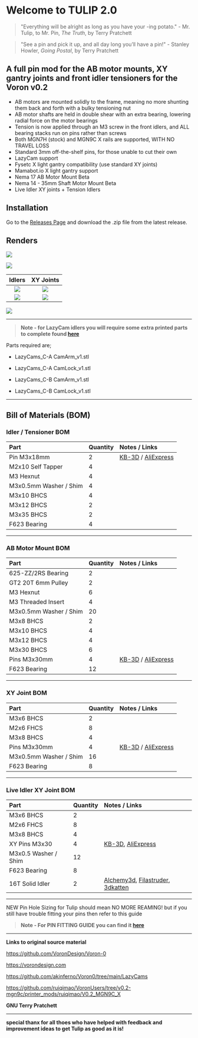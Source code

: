 # Welcome to TULIP 2.0

>"Everything will be alright as long as you have your -ing potato." - Mr. Tulip, to Mr. Pin, _The Truth_, by Terry Pratchett

>"See a pin and pick it up, and all day long you’ll have a pin!" - Stanley Howler, _Going Postal_, by Terry Pratchett

## A full pin mod for the AB motor mounts, XY gantry joints and front idler tensioners for the Voron v0.2
 - AB motors are mounted solidly to the frame, meaning no more shunting them back and forth with a bulky tensioning nut
 - AB motor shafts are held in double shear with an extra bearing, lowering radial force on the motor bearings
 - Tension is now applied through an M3 screw in the front idlers, and ALL bearing stacks run on pins rather than screws
 - Both MGN7H (stock) and MGN9C X rails are supported, WITH NO TRAVEL LOSS
 - Standard 3mm off-the-shelf pins, for those unable to cut their own
 - LazyCam support
 - Fysetc X light gantry compatibility (use standard XY joints)
 - Mamabot.io X light gantry support
 - Nema 17 AB Motor Mount Beta 
 - Nema 14 - 35mm Shaft Motor Mount Beta
 - Live Idler XY joints + Tension Idlers

## Installation
Go to the [Releases Page](https://github.com/Amekyras/tulip/releases) and download the .zip file from the latest release.

## Renders

![](/documentation/images/V0.2R1%20Tulip%20Mod%20master%20v121.png)

![](/documentation/images/V0.2R1%20Tulip%20Mod%20XY%20Joints.png)

| Idlers | XY Joints |
| :---: | :---: |
| ![](/documentation/images/V0.2R1%20Tulip%20Mod%20idler%20tensioner.png) | ![](/documentation/images/V0.2R1%20Tulip%20Mod%20XY%20Joint.png) |
| ![](/documentation/images/V0.2R1%20Tulip%20Mod%20idler%20tensioner%20cut.png) | ![](/documentation/images/V0.2R1%20Tulip%20Mod%20Live%20XY%20Joints.png) |

![](/documentation/images/V0.2R1%20Tulip%20Mod%20Live%20Idler%20Exploded.png)

----

> **Note - for LazyCam idlers you will require some extra printed parts to complete found [here](https://www.printables.com/model/533483-voron-02-lazycams-tool-free-locking-idlers-models)**

Parts required are; 

- LazyCams_C-A CamArm_v1.stl
- LazyCams_C-A CamLock_v1.stl

- LazyCams_C-B CamArm_v1.stl
- LazyCams_C-B CamLock_v1.stl

---

## Bill of Materials (BOM)

### Idler / Tensioner BOM

| **Part** | **Quantity** | **Notes / Links** | 
| :--- | :--- | :--- |
| Pin M3x18mm | 2 | [KB-3D](https://kb-3d.com/store/hardware/143-3mm-bearing-steel-shafts-various-lengths-1642291225169.html) / [AliExpress](https://www.aliexpress.us/item/3256804639701799.html?spm=a2g0o.order_list.order_list_main.10.681a1802dQtwCu&gatewayAdapt=glo2usa) | 
| M2x10 Self Tapper | 4 |  | 
| M3 Hexnut | 4 |  | 
| M3x0.5mm Washer / Shim | 4 |  | 
| M3x10 BHCS | 4 |  | 
| M3x12 BHCS | 2 |  | 
| M3x35 BHCS | 2 |  | 
| F623 Bearing | 4 |  | 

---

### AB Motor Mount BOM

| **Part** | **Quantity** | **Notes / Links** | 
| :--- | :--- | :--- |
| 625-ZZ/2RS Bearing | 2 |  | 
| GT2 20T 6mm Pulley | 2 |  | 
| M3 Hexnut | 6 |  | 
| M3 Threaded Insert | 4 |  | 
| M3x0.5mm Washer / Shim | 20 |  | 
| M3x8 BHCS | 2 |  | 
| M3x10 BHCS | 4 |  | 
| M3x12 BHCS | 4 |  | 
| M3x30 BHCS | 6 |  | 
| Pins M3x30mm | 4 | [KB-3D](https://kb-3d.com/store/hardware/143-3mm-bearing-steel-shafts-various-lengths-1642291225169.html) / [AliExpress](https://www.aliexpress.us/item/3256804639701799.html?spm=a2g0o.order_list.order_list_main.10.681a1802dQtwCu&gatewayAdapt=glo2usa) | 
| F623 Bearing | 12 |  | 

---

### XY Joint BOM

| **Part** | **Quantity** | **Notes / Links** | 
| :--- | :--- | :--- |
| M3x6 BHCS | 2 |  | 
| M2x6 FHCS | 8 |  | 
| M3x8 BHCS | 4 |  | 
| Pins M3x30mm | 4 | [KB-3D](https://kb-3d.com/store/hardware/143-3mm-bearing-steel-shafts-various-lengths-1642291225169.html) / [AliExpress](https://www.aliexpress.us/item/3256804639701799.html?spm=a2g0o.order_list.order_list_main.10.681a1802dQtwCu&gatewayAdapt=glo2usa) | 
| M3x0.5mm Washer / Shim | 16 |  | 
| F623 Bearing | 8 |  | 

---

### Live Idler XY Joint BOM

| **Part** | **Quantity** | **Notes / Links** | 
| :--- | :--- | :--- |
| M3x6 BHCS | 2 |  | 
| M2x6 FHCS | 8 |  | 
| M3x8 BHCS | 4 |  | 
| XY Pins M3x30 | 4 | [KB-3D](https://kb-3d.com/store/hardware/143-3mm-bearing-steel-shafts-various-lengths-1642291225169.html), [AliExpress](https://www.aliexpress.us/item/3256804639701799.html?spm=a2g0o.order_list.order_list_main.10.681a1802dQtwCu&gatewayAdapt=glo2usa) | 
| M3x0.5 Washer / Shim | 12 |  | 
| F623 Bearing | 8 |  | 
| 16T Solid Idler | 2 | [Alchemy3d](https://alchemy3d.de/products/active-idlers-5mm-id-16t-for-6mm-belt), [Filastruder](https://www.filastruder.com/collections/gates/products/gates-2gt-pulley-custom-no-grub-set-screw?variant=41243545174087), [3dkatten](http://3dkatten.eu/products/custom-16t-2gt-3mm-id-live-shaft-idler) | 

----

NEW Pin Hole Sizing for Tulip should mean NO MORE REAMING! but if you still have trouble fitting your pins then refer to this guide

> **Note - For PIN FITTING GUIDE you can find it [here](https://github.com/Amekyras/tulip/tree/main/PIN%20GUIDE)**

----

**Links to original source material**

https://github.com/VoronDesign/Voron-0

https://vorondesign.com

https://github.com/akinferno/Voron0/tree/main/LazyCams

https://github.com/ruiqimao/VoronUsers/tree/v0.2-mgn9c/printer_mods/ruiqimao/V0.2_MGN9C_X

**GNU Terry Pratchett**

----

**special thanx for all thoes who have helped with feedback and improvement ideas to get Tulip as good as it is!**
